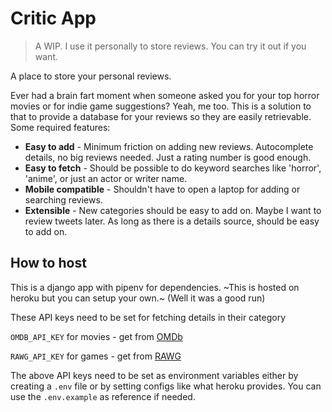 # Critic App

> A WIP. I use it personally to store reviews. You can try it out if you want.

A place to store your personal reviews.

Ever had a brain fart moment when someone asked you for your top horror movies or for indie game suggestions? Yeah, me too. This is a solution to that to provide a database for your reviews so they are easily retrievable. Some required features:
- **Easy to add** - Minimum friction on adding new reviews. Autocomplete details, no big reviews needed. Just a rating number is good enough.
- **Easy to fetch** - Should be possible to do keyword searches like 'horror', 'anime', or just an actor or writer name.
- **Mobile compatible** - Shouldn't have to open a laptop for adding or searching reviews.
- **Extensible** - New categories should be easy to add on. Maybe I want to review tweets later. As long as there is a details source, should be easy to add on.

## How to host

This is a django app with pipenv for dependencies. ~This is hosted on heroku but you can setup your own.~ (Well it was a good run)


These API keys need to be set for fetching details in their category

`OMDB_API_KEY` for movies - get from [OMDb](https://www.omdbapi.com/)

`RAWG_API_KEY` for games - get from [RAWG](https://rawg.io/)

The above API keys need to be set as environment variables either by creating a `.env` file or by setting configs like what heroku provides.
You can use the `.env.example` as reference if needed.


